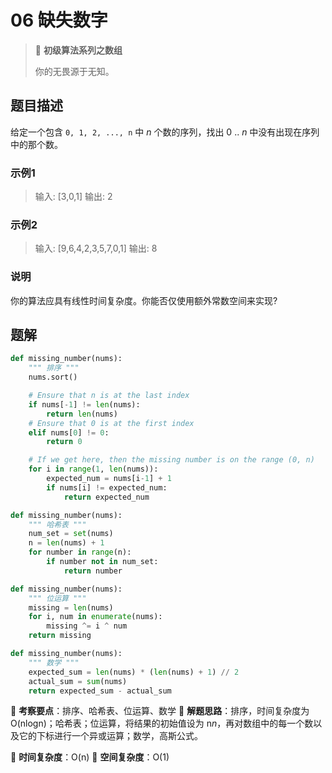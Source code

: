 # 06 缺失数字

> 🌈 **初级算法系列之数组**
>
> 你的无畏源于无知。

## 题目描述

给定一个包含 `0, 1, 2, ..., n` 中 *n* 个数的序列，找出 0 .. *n* 中没有出现在序列中的那个数。

### 示例1

> 输入: [3,0,1]
> 输出: 2

### 示例2

> 输入: [9,6,4,2,3,5,7,0,1]
> 输出: 8

### 说明

你的算法应具有线性时间复杂度。你能否仅使用额外常数空间来实现?

## 题解

```python
def missing_number(nums):
    """ 排序 """
    nums.sort()

    # Ensure that n is at the last index
    if nums[-1] != len(nums):
        return len(nums)
    # Ensure that 0 is at the first index
    elif nums[0] != 0:
        return 0

    # If we get here, then the missing number is on the range (0, n)
    for i in range(1, len(nums)):
        expected_num = nums[i-1] + 1
        if nums[i] != expected_num:
            return expected_num
```

```python
def missing_number(nums):
    """ 哈希表 """
    num_set = set(nums)
    n = len(nums) + 1
    for number in range(n):
        if number not in num_set:
            return number
```

```python
def missing_number(nums):
    """ 位运算 """
    missing = len(nums)
    for i, num in enumerate(nums):
        missing ^= i ^ num
    return missing
```

```python
def missing_number(nums):
    """ 数学 """
    expected_sum = len(nums) * (len(nums) + 1) // 2
    actual_sum = sum(nums)
    return expected_sum - actual_sum
```

🍥 **考察要点**：排序、哈希表、位运算、数学
🍬 **解题思路**：排序，时间复杂度为 O(nlogn)；哈希表；位运算，将结果的初始值设为 n*n*，再对数组中的每一个数以及它的下标进行一个异或运算；数学，高斯公式。

🍉 **时间复杂度**：O(n)
🍭 **空间复杂度**：O(1)
